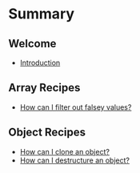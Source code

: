 # Summary

## Welcome

* [Introduction](README.md)

## Array Recipes

* [How can I filter out falsey values?](first-question.md)

## Object Recipes

* [How can I clone an object?](second-question.md)
* [How can I destructure an object?](how-can-i-restructure-an-object.md)

